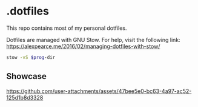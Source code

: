 # .dotfiles

This repo contains most of my personal dotfiles.

Dotfiles are managed with GNU Stow. For help, visit the following link: https://alexpearce.me/2016/02/managing-dotfiles-with-stow/

``` bash
stow -vS $prog-dir
```

## Showcase

https://github.com/user-attachments/assets/47bee5e0-bc63-4a97-ac52-125d1b8d3328
